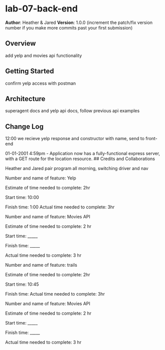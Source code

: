# lab-07-back-end

**Author**: Heather & Jared
**Version**: 1.0.0 (increment the patch/fix version number if you make more commits past your first submission)

## Overview
<!-- Provide a high level overview of what this application is and why you are building it, beyond the fact that it's an assignment for this class. (i.e. What's your problem domain?) -->
add yelp and movies api functionality

## Getting Started
<!-- What are the steps that a user must take in order to build this app on their own machine and get it running? -->
confirm yelp access with postman

## Architecture
<!-- Provide a detailed description of the application design. What technologies (languages, libraries, etc) you're using, and any other relevant design information. -->
superagent docs and yelp api docs, follow previous api examples

## Change Log
<!-- Use this area to document the iterative changes made to your application as each feature is successfully implemented. Use time stamps. Here's an examples: -->
12:00 we recieve yelp response and constructor with name, send to front-end 
<!-->
01-01-2001 4:59pm - Application now has a fully-functional express server, with a GET route for the location resource.

## Credits and Collaborations
<!-- Give credit (and a link) to other people or resources that helped you build this application. -->
Heather and Jared pair program all morning, switching driver and nav

Number and name of feature: Yelp

Estimate of time needed to complete: 2hr

Start time: 10:00

Finish time: 1:00
Actual time needed to complete: 3hr

Number and name of feature: Movies API

Estimate of time needed to complete: 2 hr

Start time: _____

Finish time: _____

Actual time needed to complete: 3 hr

Number and name of feature: trails

Estimate of time needed to complete: 2hr

Start time: 10:45

Finish time: 
Actual time needed to complete: 3hr

Number and name of feature: Movies API

Estimate of time needed to complete: 2 hr

Start time: _____

Finish time: _____

Actual time needed to complete: 3 hr